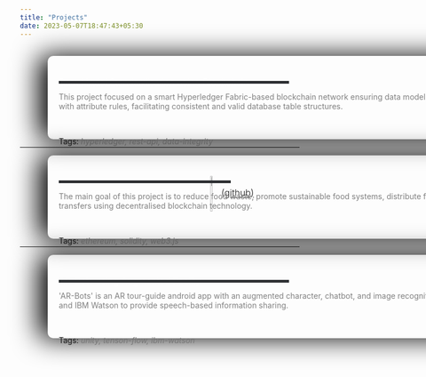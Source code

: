 ```yaml
---
title: "Projects"
date: 2023-05-07T18:47:43+05:30
---
```


<br>

<div class="card">
<h3 class="title">Data Model Standardisation using Blockchain
</h3>
<div class="bar" style="width: 415px;">
    <div class="emptybar"></div>
    <div class="filledbar"></div>
    <div class="description">
    This project focused on a smart Hyperledger Fabric-based blockchain network ensuring data model integrity across FMS modules (IBM-SIS) with attribute rules, facilitating consistent and valid database table structures.<br>
    </div>
    <div class="projecttags"> Tags: <i>hyperledger,</i> <i>rest-api,</i> <i>data-integrity</i> </div>
</div>
</div>

---
  
<div class="card">
<h3 class="title">ZeroHunger - Ethereum Blockchain
<img src="/icon-link.png" alt="URL" style="width: 4%;" id="linkurl">
<a href="https://github.com/VasanthVanan/ZeroHunger-Ethereum-Blockchain" target="_blank">(github)</a>
</h3>
<div class="bar" style="width: 310px;">
    <div class="emptybar"></div>
    <div class="filledbar"></div>
    <div class="description">
    The main goal of this project is to reduce food waste, promote sustainable food systems, distribute food to the needy, and enhance cashless transfers using decentralised blockchain technology.
    </div>
    <div class="projecttags"> Tags: <i>ethereum,</i> <i>solidity,</i> <i>web3.js</i></div>
</div>
</div>


---
  
<div class="card">
<h3 class="title">AR-Bots using Augmented Reality</h3>
<div class="bar" style="width: 415px;">
    <div class="emptybar"></div>
    <div class="filledbar"></div>
    <div class="description">
    'AR-Bots' is an AR tour-guide android app with an augmented character, chatbot, and image recognition. It uses Vuforia, Unity, Tensor Flow, and IBM Watson to provide speech-based information sharing.
    </div>
    <div class="projecttags"> Tags: <i>unity,</i> <i>tenson-flow,</i> <i>ibm-watson</i></div>
</div>
</div>


<style>

i{
    color: #777;
}

.projecttags{
 margin-top: 95px;
 width: 950px;
}
    
#linkurl{
    vertical-align: middle;
}
.year{
    color: #9F73AB;
    font-size: 13px;
    top: 15px;
}

.card {
  display: flex;
  height: 150px;
  width: 1000px;
  
  border-radius: 10px;
  box-shadow: -1rem 0 3rem #000;
/*   margin-left: -50px; */
  transition: 0.3s ease-out;
  position: relative;
  left: 100px;
}

.card:not(:first-child) {
    margin-left: -50px;
}

.card:hover {
  transform: translateY(-10px);
}

.card:hover .description{
    color: #fac8d2;
}


.title {
  color: white;
  font-weight: 300;
  position: absolute;
  left: 20px;
  top: 15px;
}

.bar {
  position: absolute;
  top: 45px;
  left: 20px;
  height: 5px;
}

.description{
  position: absolute;
  top: 20px;
  height:0px;
  width: 950px;
  color: grey;
  transition: opacity 0.3s ease-out;
}


.emptybar {
  background-color: #2e3033;
  width: 100%;
  height: 100%;
}

.filledbar {
  position: absolute;
  top: 0px;
  z-index: 3;
  width: 0%;
  height: 100%;
  background: rgb(0,154,217);
  background: linear-gradient(90deg, rgba(0,154,217,1) 0%, #ff808c 65%, #ff3045 100%);
  transition: 0.2s ease-out;
}

.card:hover .filledbar {
  width: 100%;
  transition: 0.6s ease-out;
}

.circle {
  position: absolute;
  top: 150px;
  left: calc(50% - 60px);
}

.stroke {
  stroke: white;
  stroke-dasharray: 360;
  stroke-dashoffset: 360;
  transition: 0.6s ease-out;
}


.card:hover .stroke {
  stroke-dashoffset: 100;
  transition: 0.6s ease-out;
}

</style>

